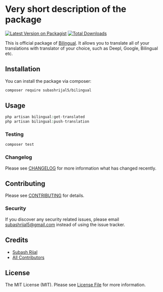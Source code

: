# Very short description of the package

[![Latest Version on Packagist](https://img.shields.io/packagist/v/subashrijal5/bilingual.svg?style=flat-square)](https://packagist.org/packages/subashrijal5/bilingual)
[![Total Downloads](https://img.shields.io/packagist/dt/subashrijal5/bilingual-laravel.svg?style=flat-square)](https://packagist.org/packages/subashrijal5/bilingual)

This is official package of [Bilingual](https://bilingual.vuvusha.com).
It allows you to translate all of your translations with translator of your choice, such as Deepl, Google, Bilingual etc. 


## Installation

You can install the package via composer:

```bash
composer require subashrijal5/bilingual
```

## Usage

```php
php artisan bilingual:get-translated
php artisan bilingual:push-translation
```

### Testing

```bash
composer test
```

### Changelog

Please see [CHANGELOG](CHANGELOG.md) for more information what has changed recently.

## Contributing

Please see [CONTRIBUTING](CONTRIBUTING.md) for details.

### Security

If you discover any security related issues, please email subashrijal5@gmail.com instead of using the issue tracker.

## Credits

-   [Subash Rijal](https://github.com/subashrijal5)
-   [All Contributors](../../contributors)

## License

The MIT License (MIT). Please see [License File](LICENSE.md) for more information.
